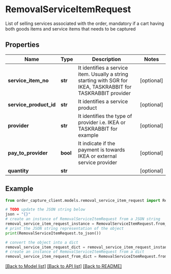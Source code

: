 # RemovalServiceItemRequest

List of selling services associated with the order, mandatory if a cart having both goods items and             service items that needs to be captured

## Properties

Name | Type | Description | Notes
------------ | ------------- | ------------- | -------------
**service_item_no** | **str** | It identifies a service item. Usually a string starting with SGR for IKEA, TASKRABBIT for TASKRABBIT provider | [optional] 
**service_product_id** | **str** | It identifies a service product | [optional] 
**provider** | **str** | It identifies the type of provider i.e. IKEA or TASKRABBIT for example | [optional] 
**pay_to_provider** | **bool** | It indicate if the payment is towards IKEA or external service provider | [optional] 
**quantity** | **str** |  | [optional] 

## Example

```python
from order_capture_client.models.removal_service_item_request import RemovalServiceItemRequest

# TODO update the JSON string below
json = "{}"
# create an instance of RemovalServiceItemRequest from a JSON string
removal_service_item_request_instance = RemovalServiceItemRequest.from_json(json)
# print the JSON string representation of the object
print(RemovalServiceItemRequest.to_json())

# convert the object into a dict
removal_service_item_request_dict = removal_service_item_request_instance.to_dict()
# create an instance of RemovalServiceItemRequest from a dict
removal_service_item_request_from_dict = RemovalServiceItemRequest.from_dict(removal_service_item_request_dict)
```
[[Back to Model list]](../README.md#documentation-for-models) [[Back to API list]](../README.md#documentation-for-api-endpoints) [[Back to README]](../README.md)


